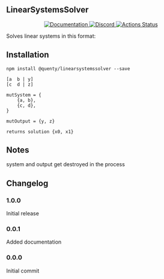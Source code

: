## LinearSystemsSolver
<div align="center">
  <a href="http://quenty.github.io/api/">
    <img src="https://img.shields.io/badge/docs-website-green.svg" alt="Documentation" />
  </a>
  <a href="https://discord.gg/mhtGUS8">
    <img src="https://img.shields.io/badge/discord-nevermore-blue.svg" alt="Discord" />
  </a>
  <a href="https://github.com/Quenty/NevermoreEngine/actions">
    <img src="https://github.com/Quenty/NevermoreEngine/workflows/lint/badge.svg" alt="Actions Status" />
  </a>
</div>

Solves linear systems in this format:

## Installation
```
npm install @quenty/linearsystemssolver --save
```

```
[a  b | y]
[c  d | z]

mutSystem = {
	{a, b},
	{c, d},
}

mutOutput = {y, z}

returns solution {x0, x1}
```

## Notes
system and output get destroyed in the process

## Changelog

### 1.0.0
Initial release

### 0.0.1
Added documentation

### 0.0.0
Initial commit